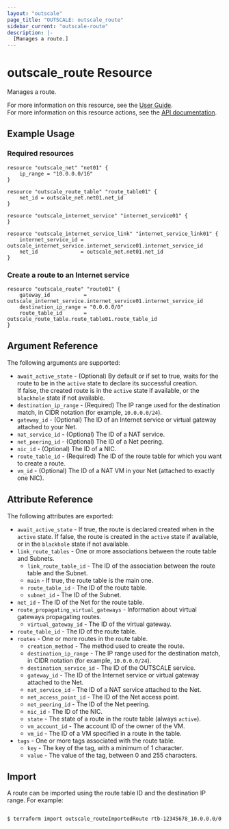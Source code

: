 ```yaml
---
layout: "outscale"
page_title: "OUTSCALE: outscale_route"
sidebar_current: "outscale-route"
description: |-
  [Manages a route.]
---
```


# outscale_route Resource

Manages a route.

For more information on this resource, see the [User Guide](https://docs.outscale.com/en/userguide/About-Route-Tables.html).  
For more information on this resource actions, see the [API documentation](https://docs.outscale.com/api#3ds-outscale-api-route).

## Example Usage

### Required resources

```hcl
resource "outscale_net" "net01" {
	ip_range = "10.0.0.0/16"
}

resource "outscale_route_table" "route_table01" {
	net_id = outscale_net.net01.net_id
}

resource "outscale_internet_service" "internet_service01" {
}

resource "outscale_internet_service_link" "internet_service_link01" {
	internet_service_id = outscale_internet_service.internet_service01.internet_service_id
	net_id              = outscale_net.net01.net_id
}
```

### Create a route to an Internet service

```hcl
resource "outscale_route" "route01" {
	gateway_id           = outscale_internet_service.internet_service01.internet_service_id
	destination_ip_range = "0.0.0.0/0"
	route_table_id       = outscale_route_table.route_table01.route_table_id
}
```

## Argument Reference

The following arguments are supported:

* `await_active_state` - (Optional) By default or if set to true, waits for the route to be in the `active` state to declare its successful creation.<br />If false, the created route is in the `active` state if available, or the `blackhole` state if not available.
* `destination_ip_range` - (Required) The IP range used for the destination match, in CIDR notation (for example, `10.0.0.0/24`).
* `gateway_id` - (Optional) The ID of an Internet service or virtual gateway attached to your Net.
* `nat_service_id` - (Optional) The ID of a NAT service.
* `net_peering_id` - (Optional) The ID of a Net peering.
* `nic_id` - (Optional) The ID of a NIC.
* `route_table_id` - (Required) The ID of the route table for which you want to create a route.
* `vm_id` - (Optional) The ID of a NAT VM in your Net (attached to exactly one NIC).

## Attribute Reference

The following attributes are exported:

* `await_active_state` - If true, the route is declared created when in the `active` state. If false, the route is created in the `active` state if available, or in the `blackhole` state if not available.
* `link_route_tables` - One or more associations between the route table and Subnets.
    * `link_route_table_id` - The ID of the association between the route table and the Subnet.
    * `main` - If true, the route table is the main one.
    * `route_table_id` - The ID of the route table.
    * `subnet_id` - The ID of the Subnet.
* `net_id` - The ID of the Net for the route table.
* `route_propagating_virtual_gateways` - Information about virtual gateways propagating routes.
    * `virtual_gateway_id` - The ID of the virtual gateway.
* `route_table_id` - The ID of the route table.
* `routes` - One or more routes in the route table.
    * `creation_method` - The method used to create the route.
    * `destination_ip_range` - The IP range used for the destination match, in CIDR notation (for example, `10.0.0.0/24`).
    * `destination_service_id` - The ID of the OUTSCALE service.
    * `gateway_id` - The ID of the Internet service or virtual gateway attached to the Net.
    * `nat_service_id` - The ID of a NAT service attached to the Net.
    * `net_access_point_id` - The ID of the Net access point.
    * `net_peering_id` - The ID of the Net peering.
    * `nic_id` - The ID of the NIC.
    * `state` - The state of a route in the route table (always `active`). 
    * `vm_account_id` - The account ID of the owner of the VM.
    * `vm_id` - The ID of a VM specified in a route in the table.
* `tags` - One or more tags associated with the route table.
    * `key` - The key of the tag, with a minimum of 1 character.
    * `value` - The value of the tag, between 0 and 255 characters.

## Import

A route can be imported using the route table ID and the destination IP range. For example:

```console

$ terraform import outscale_routeImportedRoute rtb-12345678_10.0.0.0/0

```